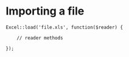 # Importing a file

    Excel::load('file.xls', function($reader) {

        // reader methods

    });